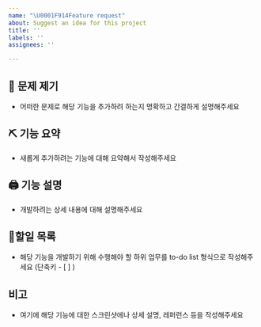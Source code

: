 ```yaml
---
name: "\U0001F914Feature request"
about: Suggest an idea for this project
title: ''
labels: ''
assignees: ''

---
```


## 🧐 문제 제기
- 어떠한 문제로 해당 기능을 추가하려 하는지 명확하고 간결하게 설명해주세요

## ⛏ 기능 요약
- 새롭게 추가하려는 기능에 대해 요약해서 작성해주세요

## 🖨 기능 설명
- 개발하려는 상세 내용에 대해 설명해주세요

## 📝할일 목록
- 해당 기능을 개발하기 위해 수행해야 할 하위 업무를 to-do list 형식으로 작성해주세요 (단축키 - [ ] )

## 비고
- 여기에 해당 기능에 대한 스크린샷에나 상세 설명, 레퍼런스 등을 작성해주세요
